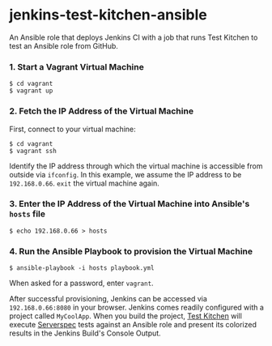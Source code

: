 # jenkins-test-kitchen-ansible

An Ansible role that deploys Jenkins CI with a job that runs Test Kitchen to test an Ansible role from GitHub.

### 1. Start a Vagrant Virtual Machine

```
$ cd vagrant
$ vagrant up
```

### 2. Fetch the IP Address of the Virtual Machine

First, connect to your virtual machine:

```
$ cd vagrant
$ vagrant ssh
```

Identify the IP address through which the virtual machine is accessible from outside via `ifconfig`. In this example, we assume the IP address to be `192.168.0.66`. `exit` the virtual machine again.

### 3. Enter the IP Address of the Virtual Machine into Ansible's `hosts` file

```
$ echo 192.168.0.66 > hosts
```

### 4. Run the Ansible Playbook to provision the Virtual Machine

```
$ ansible-playbook -i hosts playbook.yml
```

When asked for a password, enter `vagrant`.


After successful provisioning, Jenkins can be accessed via `192.168.0.66:8080` in your browser. Jenkins comes readily configured with a project called `MyCoolApp`. When you build the project, [Test Kitchen](http://kitchen.ci) will execute [Serverspec](http://serverspec.org) tests against an Ansible role and present its colorized results in the Jenkins Build's Console Output.
